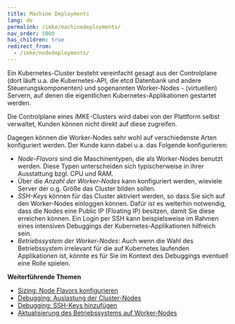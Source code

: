 ```yaml
---
title: Machine Deployments
lang: de
permalink: /imke/machinedeployments/
nav_order: 5000
has_children: true
redirect_from:
  - /imke/nodedeployments/
---
```


Ein Kubernetes-Cluster besteht vereinfacht gesagt aus der Controlplane (dort läuft u.a. die Kubernetes-API, die etcd Datenbank und andere Steuerungskomponenten) und sogenannten Worker-Nodes - (virtuellen) Servern, auf denen die eigentlichen Kubernetes-Applikationen gestartet werden.

Die Controlplane eines iMKE-Clusters wird dabei von der Plattform selbst verwaltet, Kunden können nicht direkt auf diese zugreifen.

Dagegen können die Worker-Nodes sehr wohl auf verschiedenste Arten konfiguriert werden. Der Kunde kann dabei u.a. das Folgende konfigurieren:

* *Node-Flavors* sind die Maschinentypen, die als Worker-Nodes benutzt werden. Diese Typen unterscheiden sich typischerweise in ihrer Ausstattung bzgl. CPU und RAM.
* Über die *Anzahl der Worker-Nodes* kann konfiguriert werden, wieviele Server der o.g. Größe das Cluster bilden sollen.
* *SSH-Keys* können für das Cluster aktiviert werden, so dass Sie sich auf den Worker-Nodes einloggen können. Dafür ist es weiterhin notwendig, dass die Nodes eine Public IP (Floating IP) besitzen, damit Sie diese erreichen können. Ein Login per SSH kann beispielsweise im Rahmen eines intensiven Debuggings der Kubernetes-Applikationen hilfreich sein.
* *Betriebssystem der Worker-Nodes*: Auch wenn die Wahl des Betriebssystem irrelevant für die auf Kubernetes laufenden Applikationen ist, könnte es für Sie im Kontext des Debuggings eventuell eine Rolle spielen.

**Weiterführende Themen**
* [Sizing: Node Flavors konfigurieren](/imke/machinedeployments/nodeflavors/)
* [Debugging: Auslastung der Cluster-Nodes](/imke/machinedeployments/clusternodesusagerate/)
* [Debugging: SSH-Keys hinzufügen](/imke/machinedeployments/add_ssh_key/)
* [Aktualisierung des Betriebssystems auf Worker-Nodes](/imke/machinedeployments/upgradingnodeos/)
